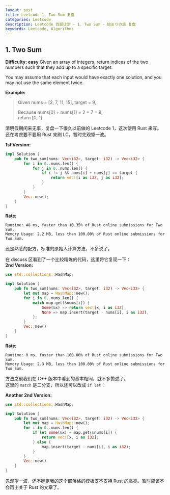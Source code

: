 ```yaml
---
layout: post
title: Leetcode 1. Two Sum 复盘
categories: Leetcode
description: Leetcode 百题计划 - 1. Two Sum - 始まりの旅 复盘
keywords: Leetcode, Algorithms
---
```

## 1. Two Sum
**Difficulty: easy**
Given an array of integers, return indices of the two numbers such that they add up to a specific target.  

You may assume that each input would have exactly one solution, and you may not use the same element twice.  

**Example:**  

> Given nums = [2, 7, 11, 15], target = 9,  
> 
> Because nums[0] + nums[1] = 2 + 7 = 9,  
return [0, 1].  

清明假期闲来无事，复盘一下很久以前做的 Leetcode 1，这次使用 Rust 来写。  
还在考虑要不要用 Rust 来刷 LC，暂时先观望一波。  

**1st Version:**  
```rust
impl Solution {
    pub fn two_sum(nums: Vec<i32>, target: i32) -> Vec<i32> {
        for i in 0..nums.len() {
            for j in 0..nums.len() {
                if i != j && nums[i] + nums[j] == target {
                    return vec![i as i32, j as i32];
                }
            }
        }
        Vec::new();
    }
}
```

**Rate:**  
```
Runtime: 48 ms, faster than 10.35% of Rust online submissions for Two Sum.
Memory Usage: 2.2 MB, less than 100.00% of Rust online submissions for Two Sum.
```

还是熟悉的配方，标准的原始人计算方法，不多说了。  

在 discuss 区看到了一个比较精炼的代码，这里将它复现一下：  
**2nd Version:**  
```rust
use std::collections::HashMap;

impl Solution {
    pub fn two_sum(nums: Vec<i32>, target: i32) -> Vec<i32> {
        let mut map = HashMap::new();
        for i in 0..nums.len() {
            match map.get(&nums[i]) {
                Some(&x) => return vec![x, i as i32],
                None => map.insert(target - nums[i], i as i32),
            };
        }
        Vec::new()
    }
}
```

**Rate:**  
```
Runtime: 0 ms, faster than 100.00% of Rust online submissions for Two Sum.
Memory Usage: 2.3 MB, less than 100.00% of Rust online submissions for Two Sum.
```

方法之前我们在 C++ 版本中看到的基本相同，就不多赘述了。  
这里的 `match` 是二分支，所以还可以改成 `if let`：  

**Another 2nd Version:**  
```rust
use std::collections::HashMap;

impl Solution {
    pub fn two_sum(nums: Vec<i32>, target: i32) -> Vec<i32> {
        let mut map = HashMap::new();
        for i in 0..nums.len() {
            if let Some(&x) = map.get(&nums[i]) {
                return vec![x, i as i32];
            } else {
                map.insert(target - nums[i], i as i32);
            }
        }
        Vec::new()
    }
}
```

先观望一波，还不确定我的这个部落格的模板支不支持 Rust 的高亮，暂时应该不会再出关于 Rust 的文章了。